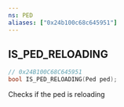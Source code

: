 ```yaml
---
ns: PED
aliases: ["0x24b100c68c645951"]
---
```

## IS_PED_RELOADING

```c
// 0x24B100C68C645951
bool IS_PED_RELOADING(Ped ped);
```

Checks if the ped is reloading

